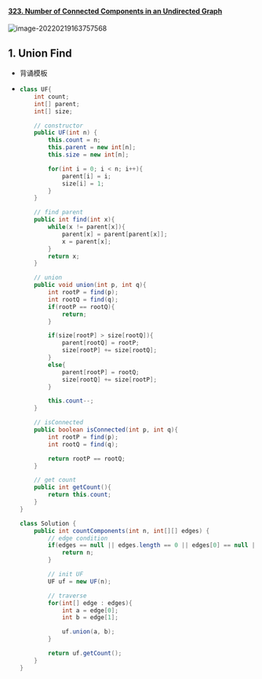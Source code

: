 #### [323. Number of Connected Components in an Undirected Graph](https://leetcode-cn.com/problems/number-of-connected-components-in-an-undirected-graph/)

![image-20220219163757568](https://raw.githubusercontent.com/TWDH/Leetcode-From-Zero/pictures/img/image-20220219163757568.png)

## 1. Union Find

- 背诵模板

- ```java
  class UF{
      int count;
      int[] parent;
      int[] size;
  
      // constructor
      public UF(int n) {
          this.count = n;
          this.parent = new int[n];
          this.size = new int[n];
  
          for(int i = 0; i < n; i++){
              parent[i] = i;
              size[i] = 1;
          } 
      }
  
      // find parent
      public int find(int x){
          while(x != parent[x]){
              parent[x] = parent[parent[x]];
              x = parent[x];
          }
          return x;
      }
  
      // union
      public void union(int p, int q){
          int rootP = find(p);
          int rootQ = find(q);
          if(rootP == rootQ){
              return;
          }
  
          if(size[rootP] > size[rootQ]){
              parent[rootQ] = rootP;
              size[rootP] += size[rootQ];
          }
          else{
              parent[rootP] = rootQ;
              size[rootQ] += size[rootP];
          }
  
          this.count--;
      }
  
      // isConnected
      public boolean isConnected(int p, int q){
          int rootP = find(p);
          int rootQ = find(q);
  
          return rootP == rootQ;
      }
  
      // get count
      public int getCount(){
          return this.count;
      }
  }
  
  class Solution {
      public int countComponents(int n, int[][] edges) {
          // edge condition
          if(edges == null || edges.length == 0 || edges[0] == null || edges[0].length == 0){
              return n;
          }
  
          // init UF
          UF uf = new UF(n);
  
          // traverse
          for(int[] edge : edges){
              int a = edge[0];
              int b = edge[1];
  
              uf.union(a, b);
          }
  
          return uf.getCount();
      }
  }
  ```

